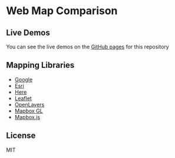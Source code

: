 # Web Map Comparison

## Live Demos

You can see the live demos on the [GitHub pages](https://jamesmilneruk.github.io/web-mapping-libraries/) for this repository

## Mapping Libraries

* [Google](google/index.html)
* [Esri](esri/index.html)
* [Here](here/index.html)
* [Leaflet](leaflet/index.html)
* [OpenLayers](leaflet/index.html)
* [Mapbox GL](mapbox-gl/index.html)
* [Mapbox.js](mapbox-js/index.html)

## License

MIT